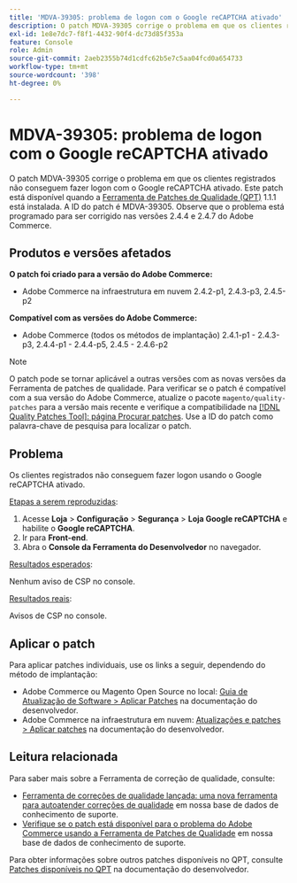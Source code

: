 ```yaml
---
title: 'MDVA-39305: problema de logon com o Google reCAPTCHA ativado'
description: O patch MDVA-39305 corrige o problema em que os clientes registrados não conseguem fazer logon com o Google reCAPTCHA ativado. Este patch está disponível quando a [Ferramenta de correções de qualidade (QPT)](/help/announcements/adobe-commerce-announcements/magento-quality-patches-released-new-tool-to-self-serve-quality-patches.md) 1.1.1 está instalada. A ID do patch é MDVA-39305. Observe que o problema está programado para ser corrigido nas versões 2.4.4 e 2.4.7 do Adobe Commerce.
exl-id: 1e8e7dc7-f8f1-4432-90f4-dc73d85f353a
feature: Console
role: Admin
source-git-commit: 2aeb2355b74d1cdfc62b5e7c5aa04fcd0a654733
workflow-type: tm+mt
source-wordcount: '398'
ht-degree: 0%

---
```


# MDVA-39305: problema de logon com o Google reCAPTCHA ativado

O patch MDVA-39305 corrige o problema em que os clientes registrados não conseguem fazer logon com o Google reCAPTCHA ativado. Este patch está disponível quando a [Ferramenta de Patches de Qualidade (QPT)](/help/announcements/adobe-commerce-announcements/magento-quality-patches-released-new-tool-to-self-serve-quality-patches.md) 1.1.1 está instalada. A ID do patch é MDVA-39305. Observe que o problema está programado para ser corrigido nas versões 2.4.4 e 2.4.7 do Adobe Commerce.

## Produtos e versões afetados

**O patch foi criado para a versão do Adobe Commerce:**

* Adobe Commerce na infraestrutura em nuvem 2.4.2-p1, 2.4.3-p3, 2.4.5-p2

**Compatível com as versões do Adobe Commerce:**

* Adobe Commerce (todos os métodos de implantação) 2.4.1-p1 - 2.4.3-p3, 2.4.4-p1 - 2.4.4-p5, 2.4.5 - 2.4.6-p2

>[!NOTE]
>
>O patch pode se tornar aplicável a outras versões com as novas versões da Ferramenta de patches de qualidade. Para verificar se o patch é compatível com a sua versão do Adobe Commerce, atualize o pacote `magento/quality-patches` para a versão mais recente e verifique a compatibilidade na [[!DNL Quality Patches Tool]: página Procurar patches](https://experienceleague.adobe.com/tools/commerce-quality-patches/index.html?lang=pt-BR). Use a ID do patch como palavra-chave de pesquisa para localizar o patch.

## Problema

Os clientes registrados não conseguem fazer logon usando o Google reCAPTCHA ativado.

<u>Etapas a serem reproduzidas</u>:

1. Acesse **Loja** > **Configuração** > **Segurança** > **Loja Google reCAPTCHA** e habilite o **Google reCAPTCHA**.
1. Ir para **Front-end**.
1. Abra o **Console da Ferramenta do Desenvolvedor** no navegador.

<u>Resultados esperados</u>:

Nenhum aviso de CSP no console.

<u>Resultados reais</u>:

Avisos de CSP no console.

## Aplicar o patch

Para aplicar patches individuais, use os links a seguir, dependendo do método de implantação:

* Adobe Commerce ou Magento Open Source no local: [Guia de Atualização de Software > Aplicar Patches](https://experienceleague.adobe.com/pt-br/docs/commerce-operations/tools/quality-patches-tool/usage) na documentação do desenvolvedor.
* Adobe Commerce na infraestrutura em nuvem: [Atualizações e patches > Aplicar patches](https://experienceleague.adobe.com/pt-br/docs/commerce-cloud-service/user-guide/develop/upgrade/apply-patches) na documentação do desenvolvedor.

## Leitura relacionada

Para saber mais sobre a Ferramenta de correção de qualidade, consulte:

* [Ferramenta de correções de qualidade lançada: uma nova ferramenta para autoatender correções de qualidade](/help/announcements/adobe-commerce-announcements/magento-quality-patches-released-new-tool-to-self-serve-quality-patches.md) em nossa base de dados de conhecimento de suporte.
* [Verifique se o patch está disponível para o problema do Adobe Commerce usando a Ferramenta de Patches de Qualidade](/help/support-tools/patches-available-in-qpt-tool/check-patch-for-magento-issue-with-magento-quality-patches.md) em nossa base de dados de conhecimento de suporte.

Para obter informações sobre outros patches disponíveis no QPT, consulte [Patches disponíveis no QPT](https://experienceleague.adobe.com/tools/commerce-quality-patches/index.html?lang=pt-BR) na documentação do desenvolvedor.
